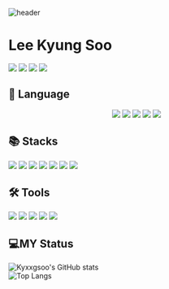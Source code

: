 ![header](https://capsule-render.vercel.app/api?type=waving&color=timeAuto&height=300&section=header&text=Kyxxgsoo)

<h1>Lee Kyung Soo</h1>

<a href="https://www.instagram.com/kyxxgsoo/" target="_blank"><img src="https://img.shields.io/badge/kyxxgsoo-E4405F?style=flat-square&logo=Instagram&logoColor=FFFFFF"/></a>
<a href="https://kyxxgsoo.tistory.com/" target="_blank"><img src="https://img.shields.io/badge/Tistory-000000?style=flat-square&logo=Tistory&logoColor=FFFFFF"/></a>
<img src="https://img.shields.io/badge/jmtkd9196@gmail.com-EA4335?style=flat-square&logo=Gmail&logoColor=FFFFFF"/>
<img src="https://img.shields.io/badge/이경수%232211-5865F2?style=flat-square&logo=Discord&logoColor=FFFFFF"/>
<br>

<h2>📖 Language</h2>
<p align="center">
  <img src="https://img.shields.io/badge/Swift-F05138?style=flat-square&logo=Swift&logoColor=white"/>
  <img src="https://img.shields.io/badge/C++-00599C?style=flat-square&logo=C%2B%2B&logoColor=FFFFFF"/>
  <img src="https://img.shields.io/badge/C-A8B9CC?style=flat-square&logo=C&logoColor=FFFFFF"/>
  <img src="https://img.shields.io/badge/Python-3776AB?style=flat-square&logo=Python&logoColor=FFFFFF"/>
  <img src="https://img.shields.io/badge/Java-007396?style=flat-square&logo=Java&logoColor=white"/></a>
  <br>
</p>

<h2>📚 Stacks</h2>

<img src="https://img.shields.io/badge/SwiftUI-F05138?style=flat-square&logo=Swift&logoColor=white"/>
<img src="https://img.shields.io/badge/UIkit-2396F3?style=flat-square&logo=UIkit&logoColor=white"/>
<img src="https://img.shields.io/badge/Spring-6DB33F?style=flat-square&logo=Spring&logoColor=FFFFFF"/>
<img src="https://img.shields.io/badge/Spring Boot-6DB33F?style=flat-square&logo=Spring Boot&logoColor=FFFFFF"/>
<img src="https://img.shields.io/badge/Linux-FCC624?style=flat-square&logo=Linux&logoColor=FFFFFF"/>
<img src="https://img.shields.io/badge/MySQL-4479A1?style=flat-square&logo=MySQL&logoColor=FFFFFF"/>
<img src="https://img.shields.io/badge/PostgreSQL-4169E1?style=flat-square&logo=PostgreSQL&logoColor=FFFFFF"/>
<br>

<h2>🛠️ Tools</h2>

<img src="https://img.shields.io/badge/Xcode-147EFB?style=flat-square&logo=Xcode&logoColor=white"/>
<img src="https://img.shields.io/badge/Visual Studio-5C2D91?style=flat-square&logo=Visual Studio&logoColor=white"/>
<img src="https://img.shields.io/badge/Visual Studio Code-007ACC?style=flat-square&logo=Visual Studio Code&logoColor=white"/>
<img src="https://img.shields.io/badge/IntelliJ IDEA-000000?style=flat-square&logo=IntelliJ IDEA&logoColor=white"/>
<img src="https://img.shields.io/badge/PyCharm-000000?style=flat-square&logo=PyCharm&logoColor=white"/>
<br>

<h2>💻MY Status</h2>

![Kyxxgsoo's GitHub stats](https://github-readme-stats.vercel.app/api?username=Kyxxgsoo&show_icons=true&theme=dark)
<br>
![Top Langs](https://github-readme-stats.vercel.app/api/top-langs/?username=Kyxxgsoo&layout=compact&theme=dark)

<!--
**kyxxgsoo/kyxxgsoo** is a ✨ _special_ ✨ repository because its `README.md` (this file) appears on your GitHub profile.

Here are some ideas to get you started:

- 🔭 I’m currently working on ...
- 🌱 I’m currently learning ...
- 👯 I’m looking to collaborate on ...
- 🤔 I’m looking for help with ...
- 💬 Ask me about ...
- 📫 How to reach me: ...
- 😄 Pronouns: ...
- ⚡ Fun fact: ...
-->

